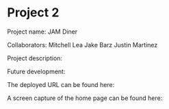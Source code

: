 # Project 2

Project name: JAM Diner

Collaborators:
Mitchell Lea
Jake Barz
Justin Martinez

Project description:


Future development:


The deployed URL can be found here:

A screen capture of the home page can be found here:
